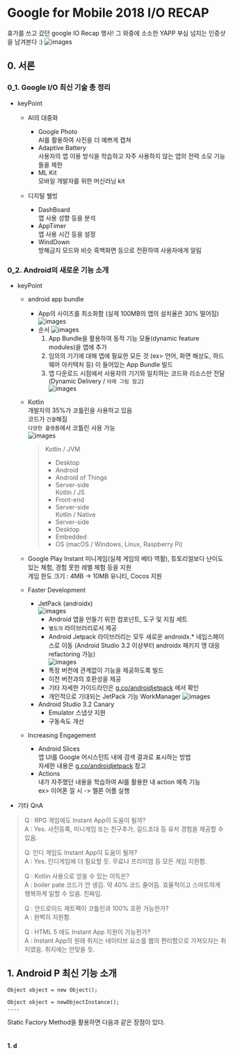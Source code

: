 # Google for Mobile 2018 I/O RECAP

휴가를 쓰고 갔던 google IO Recap 행사!
그 와중에 소소한 YAPP 부심 넘치는 인증샷을 남겨본다 :)
![images](https://github.com/ridickle7/LeeSangWoo_Reference/blob/master/1.%20ImageRef/recap/recap_introduce_signification.jpeg?raw=true)

## 0. 서론
### 0_1. Google I/O 최신 기술 총 정리
- keyPoint
  - AI의 대중화  
    - Google Photo  
      AI를 활용하여 사진을 더 예쁘게 캡쳐
    - Adaptive Battery  
      사용자의 앱 이용 방식을 학습하고 자주 사용하지 않는 앱의 전력 소모 기능들을 제한
    - ML Kit  
      모바일 개발자를 위한 머신러닝 kit
      
  - 디지털 웰빙  
    - DashBoard  
      앱 사용 성향 등을 분석
    - AppTimer  
      앱 사용 시간 등을 설정
    - WindDown  
      방해금지 모드와 비슷
      흑백화면 등으로 전환하여 사용자에게 알림
      
### 0_2. Android의 새로운 기능 소개
- keyPoint
  - android app bundle  
    - App의 사이즈를 최소화함 (실제 100MB의 앱의 설치율은 30% 떨어짐)  
      ![images](https://github.com/ridickle7/LeeSangWoo_Reference/blob/master/1.%20ImageRef/recap/recap_app_bundle_rate.png?raw=true)  
    - 순서
      ![images](https://github.com/ridickle7/LeeSangWoo_Reference/blob/master/1.%20ImageRef/recap/recap_app_bundle_logic.jpeg?raw=true)  
      1. App Bundle을 활용하여 동적 기능 모듈(dynamic feature modules)을 앱에 추가  
      2. 임의의 기기에 대해 앱에 필요한 모든 것 (ex>  언어, 화면 해상도, 하드웨어 아키텍처 등) 이 들어있는 App Bundle 빌드  
      3. 앱 다운로드 시점에서 사용자의 기기와 일치하는 코드와 리소스만 전달 (Dynamic Delivery / `아래 그림 참고`)  
      ![images](https://github.com/ridickle7/LeeSangWoo_Reference/blob/master/1.%20ImageRef/recap/recap_app_bundle_dynamic_delivery.gif?raw=true)  
      
  - Kotlin    
      개발자의 35%가 코틀린을 사용하고 있음  
      코드가 `간결`해짐  
      `다양한 플랫폼`에서 코틀린 사용 가능  
      ![images]()  
      > Kotlin / JVM
      >   - Desktop
      >   - Android
      >   - Android of Things
      >   - Server-side  
      > Kotlin / JS
      >   - Front-end  
      >   - Server-side  
      > Kotlin / Native
      >   - Server-side
      >   - Desktop
      >   - Embedded
      >   - OS (macOS / Windows, Linux, Raspberry Pi)
      
  - Google Play Instant
      미니게임(실제 게임의 베타 역활), 튜토리얼보다 난이도 있는 체험, 경험 못한 레벨 체험 등을 지원  
      게임 한도 크기 : 4MB -> 10MB
      유니티, Cocos 지원  
      
  - Faster Development  
    - JetPack (androidx)  
      ![images](https://github.com/ridickle7/LeeSangWoo_Reference/blob/master/1.%20ImageRef/recap/recap_faster_development_jetpack.png?raw=true)  
      - Android 앱을 만들기 위한 컴포넌트, 도구 및 지침 세트
      - `별도의` 라이브러리로서 제공
      - Android Jetpack 라이브러리는 모두 새로운 androidx.* 네임스페이스로 이동 (Android Studio 3.2 이상부터 androidx 패키지 명 대응 refactoring 가능)  
      ![images](https://github.com/ridickle7/LeeSangWoo_Reference/blob/master/1.%20ImageRef/recap/recap_faster_development_androidx.png?raw=true)  
      - 특정 버전에 관계없이 기능을 제공하도록 빌드  
      - 이전 버전과의 호환성을 제공  
      - 기타 자세한 가이드라인은 [g.co/androidjetpack](g.co/androidjetpack) 에서 확인
      - 개인적으로 기대되는 JetPack 기능 WorkManager
        ![images](https://github.com/ridickle7/LeeSangWoo_Reference/blob/master/1.%20ImageRef/recap/recap_faster_development_jetpack_workmanager.jpeg?raw=true)  
    - Android Studio 3.2 Canary
      - Emulator 스냅샷 지원  
      - 구동속도 개선  
            
  - Increasing Engagement  
    - Android Slices  
      앱 UI를 Google 어시스턴트 내에 검색 결과로 표시하는 방법  
      자세한 내용은 [g.co/androidjetpack](g.co/androidjetpack) 참고  
    - Actions  
      내가 자주했던 내용을 학습하여 AI를 활용한 내 action 예측 기능  
      ex> 이어폰 낄 시 -> 멜론 어플 실행

- 기타 QnA  
> Q : RPG 게임에도 Instant App이 도움이 될까?  
> A : Yes. 사전등록, 미니게임 또는 친구추가, 길드초대 등 유저 경험을 제공할 수 있음.
>
> Q: 인디 게임도 Instant App이 도움이 될까?  
> A : Yes. 인디게임에 더 필요할 듯. 무료나 프리미엄 등 모든 게임 지원함.
> 
> Q : Kotlin 사용으로 얻을 수 있는 이득은?  
> A : boiler pate 코드가 안 생김. 약 40% 코드 줄어듬. 효율적이고 스마트하게 행복하게 일할 수 있음. 진짜임.
> 
> Q : 안드로이드 제트팩이 코틀린과 100% 호환 가능한가?  
> A : 완벽히 지원함.
> 
> Q : HTML 5 에도 Instant App 지원이 가능한가?  
> A : Instant App의 원래 취지는 네이티브 요소를 웹의 편리함으로 가져오자는 취지였음. 취지에는 안맞을 듯.  

## 1. Android P 최신 기능 소개


<pre><code>Object object = new Object();
</code></pre>


<pre><code>Object object = newObjectInstance();
....
</code></pre>

Static Factory Method을 활용하면 다음과 같은 장점이 있다.</br></br>
#### 1. d
